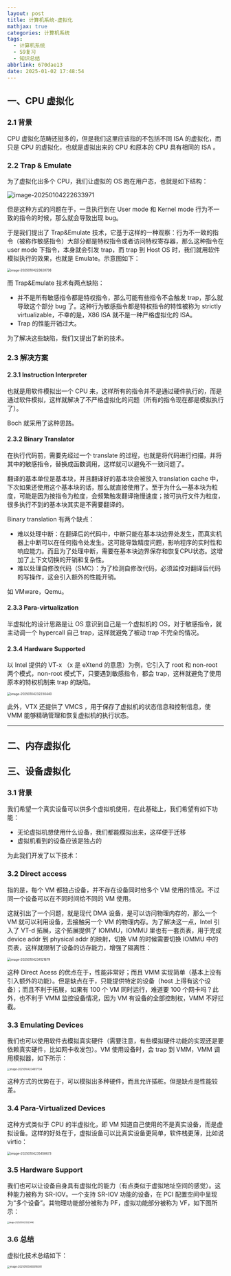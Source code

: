 ```yaml
---
layout: post
title: 计算机系统-虚拟化
mathjax: true
categories: 计算机系统
tags:
  - 计算机系统
  - S9复习
  - 知识总结
abbrlink: 670dae13
date: 2025-01-02 17:48:54
---
```


## 一、CPU 虚拟化

### 2.1 背景

CPU 虚拟化范畴还挺多的，但是我们这里应该指的不包括不同 ISA 的虚拟化，而只是 CPU 的虚拟化，也就是虚拟出来的 CPU 和原本的 CPU 具有相同的 ISA 。

### 2.2 Trap & Emulate

为了虚拟化出多个 CPU，我们让虚拟的 OS 跑在用户态，也就是如下结构：

![image-20250104222633971](./计算机系统-虚拟化/image-20250104222633971.png)

但是这种方式的问题在于，一旦执行到在 User mode 和 Kernel mode 行为不一致的指令的时候，那么就会导致出现 bug。

于是我们提出了 Trap&Emulate 技术，它基于这样的一种观察：行为不一致的指令（被称作敏感指令）大部分都是特权指令或者访问特权寄存器，那么这种指令在 user mode 下指令，本身就会引发 trap，而 trap 到 Host OS 时，我们就用软件模拟执行的效果，也就是 Emulate。示意图如下：

<img src="./计算机系统-虚拟化/image-20250104223628736.png" alt="image-20250104223628736" style="zoom:50%;" />

而 Trap&Emulate 技术有两点缺陷：

- 并不是所有敏感指令都是特权指令，那么可能有些指令不会触发 trap，那么就导致这个部分 bug 了。这种行为敏感指令都是特权指令的特性被称为 strictly virtualizable，不幸的是，X86 ISA 就不是一种严格虚拟化的 ISA。
- Trap 的性能开销过大。

为了解决这些缺陷，我们又提出了新的技术。

### 2.3 解决方案

#### 2.3.1 Instruction Interpreter

也就是用软件模拟出一个 CPU 来，这样所有的指令并不是通过硬件执行的，而是通过软件模拟，这样就解决了不严格虚拟化的问题（所有的指令现在都是模拟执行了）。

Boch 就采用了这种思路。

#### 2.3.2 Binary Translator

在执行代码前，需要先经过一个 translate 的过程，也就是将代码进行扫描，并将其中的敏感指令，替换成函数调用，这样就可以避免不一致问题了。

翻译的基本单位是基本块，并且翻译好的基本块会被放入 translation cache 中，下次如果还使用这个基本块的话，那么就直接使用了。至于为什么一基本块为粒度，可能是因为按指令为粒度，会频繁触发翻译拖慢速度；按可执行文件为粒度，很多执行不到的基本块其实是不需要翻译的。

Binary translation 有两个缺点：

- 难以处理中断：在翻译后的代码中，中断只能在基本块边界处发生，而真实机器上中断可以在任何指令处发生。这可能导致精度问题，影响程序的实时性和响应能力。而且为了处理中断，需要在基本块边界保存和恢复CPU状态。这增加了上下文切换的开销和复杂性。
- 难以处理自修改代码（SMC）：为了检测自修改代码，必须监控对翻译后代码的写操作，这会引入额外的性能开销。

如 VMware，Qemu。

#### 2.3.3 Para-virtualization

半虚拟化的设计思路是让 OS 意识到自己是一个虚拟机的 OS，对于敏感指令，就主动调一个 hypercall 自己 trap，这样就避免了被动 trap 不完全的情况。

#### 2.3.4 Hardware Supported

以 Intel 提供的 VT-x （x 是 eXtend 的意思）为例，它引入了 root 和 non-root 两个模式，non-root 模式下，只要遇到敏感指令，都会 trap，这样就避免了使用原本的特权机制来 trap 的缺陷。

<img src="./计算机系统-虚拟化/image-20250104232230440.png" alt="image-20250104232230440" style="zoom:50%;" />

此外，VTX 还提供了 VMCS ，用于保存了虚拟机的状态信息和控制信息，使 VMM 能够精确管理和恢复虚拟机的执行状态。

----



## 二、内存虚拟化

## 三、设备虚拟化

### 3.1 背景

我们希望一个真实设备可以供多个虚拟机使用，在此基础上，我们希望有如下功能：

- 无论虚拟机想使用什么设备，我们都能模拟出来，这样便于迁移
- 虚拟机看到的设备应该是独占的

为此我们开发了以下技术：

### 3.2 Direct access

指的是，每个 VM 都独占设备，并不存在设备同时给多个 VM 使用的情况。不过同一个设备可以在不同时间给不同的 VM 使用。

这就引出了一个问题，就是现代 DMA 设备，是可以访问物理内存的，那么一个 VM 就可以利用设备，去接触另一个 VM 的物理内存。为了解决这一点，Intel 引入了 VT-d 拓展，这个拓展提供了 IOMMU，IOMMU 里也有一套页表，用于完成 device addr 到 physical addr 的映射，切换 VM 的时候需要切换 IOMMU 中的页表，这样就限制了设备的访存能力，增强了隔离性：

<img src="./计算机系统-虚拟化/image-20250104234121679.png" alt="image-20250104234121679" style="zoom:50%;" />

这种 Direct Acess 的优点在于，性能非常好；而且 VMM 实现简单（基本上没有引入额外的功能）。但是缺点在于，只能提供特定的设备（host 上得有这个设备）；而且不利于拓展，如果有 100 个 VM 同时运行，难道要 100 个网卡吗？此外，也不利于 VMM 监控设备情况，因为 VM 有设备的全部控制权，VMM 不好拦截。

### 3.3 Emulating Devices

我们也可以使用软件去模拟真实硬件（需要注意，有些模拟硬件功能的实现还是要依赖真实硬件，比如网卡收发包）。VM 使用设备时，会 trap 到 VMM，VMM 调用模拟器，如下所示：

<img src="./计算机系统-虚拟化/image-20250104234817734.png" alt="image-20250104234817734" style="zoom:40%;" />

这种方式的优势在于，可以模拟出多种硬件，而且允许插桩。但是缺点是性能较差。

### 3.4 Para-Virtualized Devices

这种方式类似于 CPU 的半虚拟化，即 VM 知道自己使用的不是真实设备，而是虚拟设备。这样的好处在于，虚拟设备可以比真实设备更简单，软件栈更薄，比如说 virtio：

<img src="./计算机系统-虚拟化/image-20250104235458673.png" alt="image-20250104235458673" style="zoom:50%;" />

### 3.5 Hardware Support

我们也可以让设备自身具有虚拟化的能力（有点类似于虚拟地址空间的感觉）。这种能力被称为 SR-IOV。一个支持 SR-IOV 功能的设备，在 PCI 配置空间中呈现为“多个设备”。其物理功能部分被称为 PF，虚拟功能部分被称为 VF，如下图所示：

<img src="./计算机系统-虚拟化/image-20250104235923446.png" alt="image-20250104235923446" style="zoom:30%;" />

### 3.6 总结

虚拟化技术总结如下：

<img src="./计算机系统-虚拟化/image-20250105000018381.png" alt="image-20250105000018381" style="zoom:40%;" />
